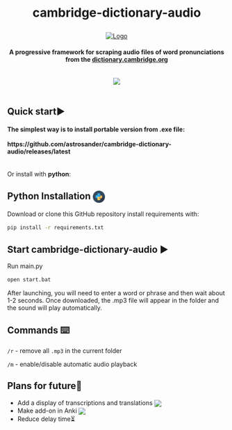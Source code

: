 <h1><p align="center">cambridge-dictionary-audio</p></h1>

<p align="center">
  <a href="https://github.com/astrosander/cambridge-dictionary-audio" target="blank"><img src="Design/logo.png" width="120" alt="Logo" /></a>
</p>
<h4><p align="center">A progressive framework for scraping <b>audio files</b> of word pronunciations from the <a href="http://dictionary.cambridge.org">dictionary.cambridge.org</a><br><br><br><img src="https://github.com/astrosander/cambridge-dictionary-audio/assets/69795340/1dff6983-8c30-42cb-a46a-8f66d484fcab" width="800"/><br><br></p></h4>


## Quick start▶️

<h4>The simplest way is to install portable version from <b>.exe</b> file:<br><br>https://github.com/astrosander/cambridge-dictionary-audio/releases/latest</h4>

<br>
Or install with <b>python</b>:

## Python Installation <img align="center"  width="28px" src="https://github.com/astrosander/WallTime/blob/main/Themes/snakes.png" />

Download or clone this GitHub repository
install requirements with:

```sh
pip install -r requirements.txt
```

## Start cambridge-dictionary-audio ▶️

Run main.py

```sh
open start.bat
```

After launching, you will need to enter a word or phrase and then wait about 1-2 seconds. Once downloaded, the .mp3 file will appear in the folder and the sound will play automatically.

## Commands ⌨️

```/r``` - remove all ```.mp3``` in the current folder

```/m``` - enable/disable automatic audio playback

##  Plans for future📜
<ul>
  <li>Add a display of transcriptions and translations <img align="center"  width="16px" src="https://github.com/astrosander/WallTime/blob/main/Themes/Google_Translate.png" /> </li>
  <li>Make add-on in Anki <img align="center"  width="22px" src="https://github.com/astrosander/WallTime/blob/main/Themes/anki.png" /> </li>
  <li>Reduce delay time⏳</li>
</ul>
